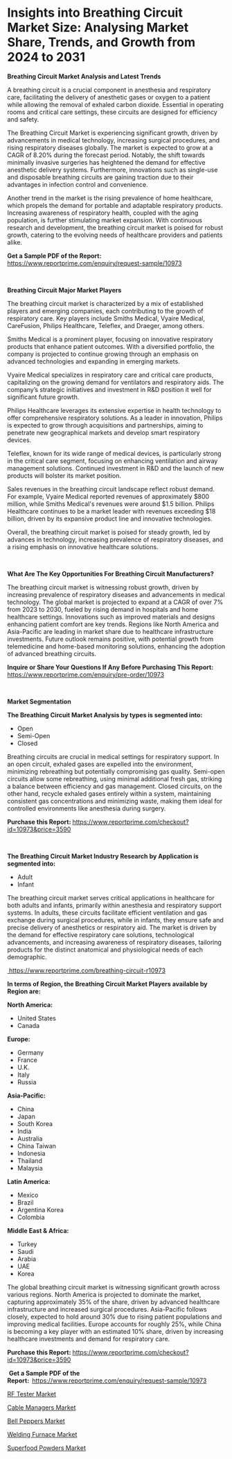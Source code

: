 <p><h1>Insights into Breathing Circuit Market Size: Analysing Market Share, Trends, and Growth from 2024 to 2031</h1></p><p><strong>Breathing Circuit Market Analysis and Latest Trends</strong></p>
<p><p>A breathing circuit is a crucial component in anesthesia and respiratory care, facilitating the delivery of anesthetic gases or oxygen to a patient while allowing the removal of exhaled carbon dioxide. Essential in operating rooms and critical care settings, these circuits are designed for efficiency and safety. </p><p>The Breathing Circuit Market is experiencing significant growth, driven by advancements in medical technology, increasing surgical procedures, and rising respiratory diseases globally. The market is expected to grow at a CAGR of 8.20% during the forecast period. Notably, the shift towards minimally invasive surgeries has heightened the demand for effective anesthetic delivery systems. Furthermore, innovations such as single-use and disposable breathing circuits are gaining traction due to their advantages in infection control and convenience. </p><p>Another trend in the market is the rising prevalence of home healthcare, which propels the demand for portable and adaptable respiratory products. Increasing awareness of respiratory health, coupled with the aging population, is further stimulating market expansion. With continuous research and development, the breathing circuit market is poised for robust growth, catering to the evolving needs of healthcare providers and patients alike.</p></p>
<p><strong>Get a Sample PDF of the Report:&nbsp;</strong> <a href="https://www.reportprime.com/enquiry/request-sample/10973?utm_campaign=1436&utm_medium=2&utm_source=Github&utm_content=ia&utm_term=18102024&utm_id=breathing-circuit">https://www.reportprime.com/enquiry/request-sample/10973</a></p>
<p>&nbsp;</p>
<p><strong>Breathing Circuit Major Market Players</strong></p>
<p><p>The breathing circuit market is characterized by a mix of established players and emerging companies, each contributing to the growth of respiratory care. Key players include Smiths Medical, Vyaire Medical, CareFusion, Philips Healthcare, Teleflex, and Draeger, among others. </p><p>Smiths Medical is a prominent player, focusing on innovative respiratory products that enhance patient outcomes. With a diversified portfolio, the company is projected to continue growing through an emphasis on advanced technologies and expanding in emerging markets. </p><p>Vyaire Medical specializes in respiratory care and critical care products, capitalizing on the growing demand for ventilators and respiratory aids. The company’s strategic initiatives and investment in R&D position it well for significant future growth.</p><p>Philips Healthcare leverages its extensive expertise in health technology to offer comprehensive respiratory solutions. As a leader in innovation, Philips is expected to grow through acquisitions and partnerships, aiming to penetrate new geographical markets and develop smart respiratory devices.</p><p>Teleflex, known for its wide range of medical devices, is particularly strong in the critical care segment, focusing on enhancing ventilation and airway management solutions. Continued investment in R&D and the launch of new products will bolster its market position.</p><p>Sales revenues in the breathing circuit landscape reflect robust demand. For example, Vyaire Medical reported revenues of approximately $800 million, while Smiths Medical's revenues were around $1.5 billion. Philips Healthcare continues to be a market leader with revenues exceeding $18 billion, driven by its expansive product line and innovative technologies.</p><p>Overall, the breathing circuit market is poised for steady growth, led by advances in technology, increasing prevalence of respiratory diseases, and a rising emphasis on innovative healthcare solutions.</p></p>
<p>&nbsp;</p>
<p><strong>What Are The Key Opportunities For Breathing Circuit Manufacturers?</strong></p>
<p><p>The breathing circuit market is witnessing robust growth, driven by increasing prevalence of respiratory diseases and advancements in medical technology. The global market is projected to expand at a CAGR of over 7% from 2023 to 2030, fueled by rising demand in hospitals and home healthcare settings. Innovations such as improved materials and designs enhancing patient comfort are key trends. Regions like North America and Asia-Pacific are leading in market share due to healthcare infrastructure investments. Future outlook remains positive, with potential growth from telemedicine and home-based monitoring solutions, enhancing the adoption of advanced breathing circuits.</p></p>
<p><strong>Inquire or Share Your Questions If Any Before Purchasing This Report:</strong> <a href="https://www.reportprime.com/enquiry/pre-order/10973?utm_campaign=1436&utm_medium=2&utm_source=Github&utm_content=ia&utm_term=18102024&utm_id=breathing-circuit">https://www.reportprime.com/enquiry/pre-order/10973</a></p>
<p>&nbsp;</p>
<p><strong>Market Segmentation</strong></p>
<p><strong>The Breathing Circuit Market Analysis by types is segmented into:</strong></p>
<p><ul><li>Open</li><li>Semi-Open</li><li>Closed</li></ul></p>
<p><p>Breathing circuits are crucial in medical settings for respiratory support. In an open circuit, exhaled gases are expelled into the environment, minimizing rebreathing but potentially compromising gas quality. Semi-open circuits allow some rebreathing, using minimal additional fresh gas, striking a balance between efficiency and gas management. Closed circuits, on the other hand, recycle exhaled gases entirely within a system, maintaining consistent gas concentrations and minimizing waste, making them ideal for controlled environments like anesthesia during surgery.</p></p>
<p><strong>Purchase this Report:&nbsp;</strong><a href="https://www.reportprime.com/checkout?id=10973&price=3590&utm_campaign=1436&utm_medium=2&utm_source=Github&utm_content=ia&utm_term=18102024&utm_id=breathing-circuit">https://www.reportprime.com/checkout?id=10973&price=3590</a></p>
<p>&nbsp;</p>
<p><strong>The Breathing Circuit Market Industry Research by Application is segmented into:</strong></p>
<p><ul><li>Adult</li><li>Infant</li></ul></p>
<p><p>The breathing circuit market serves critical applications in healthcare for both adults and infants, primarily within anesthesia and respiratory support systems. In adults, these circuits facilitate efficient ventilation and gas exchange during surgical procedures, while in infants, they ensure safe and precise delivery of anesthetics or respiratory aid. The market is driven by the demand for effective respiratory care solutions, technological advancements, and increasing awareness of respiratory diseases, tailoring products for the distinct anatomical and physiological needs of each demographic.</p></p>
<p><a href="https://www.reportprime.com/breathing-circuit-r10973?utm_campaign=1436&utm_medium=2&utm_source=Github&utm_content=ia&utm_term=18102024&utm_id=breathing-circuit">&nbsp;https://www.reportprime.com/breathing-circuit-r10973</a></p>
<p><strong>In terms of Region, the Breathing Circuit Market Players available by Region are:</strong></p>
<p>
    <p> <strong> North America: </strong>
        <ul>
            <li>United States</li>
            <li>Canada</li>
        </ul>
        </p> 
    <p> <strong> Europe: </strong>
        <ul>
            <li>Germany</li>
            <li>France</li>
            <li>U.K.</li>
            <li>Italy</li>
            <li>Russia</li>
        </ul>
        </p> 
    <p> <strong> Asia-Pacific: </strong>
        <ul>
            <li>China</li>
            <li>Japan</li>
            <li>South Korea</li>
            <li>India</li>
            <li>Australia</li>
            <li>China Taiwan</li>
            <li>Indonesia</li>
            <li>Thailand</li>
            <li>Malaysia</li>
        </ul>
        </p> 
    <p> <strong> Latin America: </strong>
        <ul>
            <li>Mexico</li>
            <li>Brazil</li>
            <li>Argentina Korea</li>
            <li>Colombia</li>
        </ul>
        </p> 
    <p> <strong> Middle East & Africa: </strong>
        <ul>
            <li>Turkey</li>
            <li>Saudi</li>
            <li>Arabia</li>
            <li>UAE</li>
            <li>Korea</li>
        </ul>
    </p>
    </p>
<p><p>The global breathing circuit market is witnessing significant growth across various regions. North America is projected to dominate the market, capturing approximately 35% of the share, driven by advanced healthcare infrastructure and increased surgical procedures. Asia-Pacific follows closely, expected to hold around 30% due to rising patient populations and improving medical facilities. Europe accounts for roughly 25%, while China is becoming a key player with an estimated 10% share, driven by increasing healthcare investments and demand for respiratory care.</p></p>
<p><strong>Purchase this Report: </strong><a href="https://www.reportprime.com/checkout?id=10973&price=3590&utm_campaign=1436&utm_medium=2&utm_source=Github&utm_content=ia&utm_term=18102024&utm_id=breathing-circuit">https://www.reportprime.com/checkout?id=10973&price=3590</a></p>
<p>&nbsp;<strong>Get a Sample PDF of the Report:&nbsp;&nbsp;</strong><a href="https://www.reportprime.com/enquiry/request-sample/10973?utm_campaign=1436&utm_medium=2&utm_source=Github&utm_content=ia&utm_term=18102024&utm_id=breathing-circuit">https://www.reportprime.com/enquiry/request-sample/10973</a></p>
<p><strong></strong></p>
<p><p><a href="https://www.linkedin.com/pulse/global-rf-tester-market-analysis-trends-forecasts-growth-opportunities-lnh3e?utm_campaign=1436&utm_medium=2&utm_source=Github&utm_content=ia&utm_term=18102024&utm_id=breathing-circuit">RF Tester Market</a></p><p><a href="https://www.linkedin.com/pulse/navigating-cable-managers-market-expert-analysis-forecast-liete?utm_campaign=1436&utm_medium=2&utm_source=Github&utm_content=ia&utm_term=18102024&utm_id=breathing-circuit">Cable Managers Market</a></p><p><a href="https://www.linkedin.com/pulse/bell-peppers-market-evolution-key-trends-regional-dynamics-rrqae?utm_campaign=1436&utm_medium=2&utm_source=Github&utm_content=ia&utm_term=18102024&utm_id=breathing-circuit">Bell Peppers Market</a></p><p><a href="https://issuu.com/reportprime-2/docs/welding-furnace-market-size-2030.pp_cbf10b4ca30899?utm_campaign=1436&utm_medium=2&utm_source=Github&utm_content=ia&utm_term=18102024&utm_id=breathing-circuit">Welding Furnace Market</a></p><p><a href="https://www.linkedin.com/pulse/global-superfood-powders-market-analysis-key-trends-blmze?utm_campaign=1436&utm_medium=2&utm_source=Github&utm_content=ia&utm_term=18102024&utm_id=breathing-circuit">Superfood Powders Market</a></p></p>